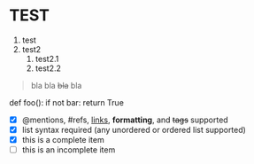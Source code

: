 # TEST

1. test
2. test2
   1. test2.1
   2. test2.2

>bla bla
><del>bla</del> bla

def foo():
    if not bar:
        return True

- [x] @mentions, #refs, [links](), **formatting**, and <del>tags</del> supported
- [x] list syntax required (any unordered or ordered list supported)
- [x] this is a complete item
- [ ] this is an incomplete item
